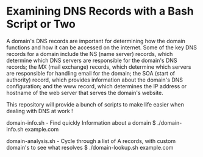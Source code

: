 # Examining DNS Records with a Bash Script or Two

A domain's DNS records are important for determining how the domain functions and how it can be accessed on the internet. Some of the key DNS records for a domain include the NS (name server) records, which determine which DNS servers are responsible for the domain's DNS records; the MX (mail exchange) records, which determine which servers are responsible for handling email for the domain; the SOA (start of authority) record, which provides information about the domain's DNS configuration; and the www record, which determines the IP address or hostname of the web server that serves the domain's website.

This repository will provide a bunch of scripts to make life easier when dealing with DNS at work ! 

domain-info.sh - Find quickly Information about a domain 
$ ./domain-info.sh example.com

domain-analysis.sh - Cycle through a list of A records, with custom domain's to see what resolves
$ ./domain-lookup.sh example.com
